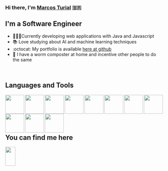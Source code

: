 <link href="https://languages.abranhe.com/logos.css" rel="stylesheet">

### Hi there, I'm [Marcos Turial](https://marcosturial.github.io) :brazil:

## I'm a Software Engineer 
 - 👨🏽‍💻Currently developing web applications with Java and Javascript
 - 📚 Love studying about AI and machine learning techniques
 - :octocat: My portfolio is available [here at github](https://marcosturial.github.io)
 - 🎋 I have a worm composter at home and incentive other people to do the same

<!-- <hr> -->
<br/>

## Languages and Tools
<div style="display:inline">
<img src="https://cdn.jsdelivr.net/gh/devicons/devicon/icons/java/java-original.svg" height="60">
<img align="left" src="https://cdn.jsdelivr.net/gh/devicons/devicon/icons/spring/spring-original.svg" height="60">
<img align="left" src="https://cdn.jsdelivr.net/gh/devicons/devicon/icons/quarkus/quarkus-original.svg" height="60">
<img align="left" src="https://cdn.jsdelivr.net/gh/devicons/devicon/icons/docker/docker-original.svg" height="60">
<img align="left" src="https://cdn.jsdelivr.net/gh/devicons/devicon/icons/kubernetes/kubernetes-plain.svg" height="60">
<img align="left" style="fill: #ff0000" src="https://cdn.jsdelivr.net/gh/devicons/devicon/icons/apachekafka/apachekafka-original.svg" height="60">
<img align="left" src="https://cdn.jsdelivr.net/gh/devicons/devicon/icons/redis/redis-original.svg" height="60">
<img align="left" src="https://cdn.jsdelivr.net/gh/devicons/devicon/icons/python/python-original.svg" height="60">
<img align="left" src="https://cdn.jsdelivr.net/gh/devicons/devicon/icons/javascript/javascript-original.svg" height="60">
<img align="left" src="https://cdn.jsdelivr.net/gh/devicons/devicon/icons/typescript/typescript-original.svg" height="60">
<img align="left" src="https://cdn.jsdelivr.net/gh/devicons/devicon/icons/angularjs/angularjs-original.svg" height="60">
</div>

<br/>
<br/>
<br/>

## You can find me here
[<img height="60" width="32" src="https://cdn.jsdelivr.net/gh/devicons/devicon/icons/linkedin/linkedin-original.svg" />](https://www.linkedin.com/in/marcosturial/)
